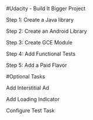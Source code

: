 #Udacity - Build It Bigger Project

Step 1: Create a Java library

Step 2: Create an Android Library

Step 3: Create GCE Module

Step 4: Add Functional Tests

Step 5: Add a Paid Flavor

#Optional Tasks

Add Interstitial Ad

Add Loading Indicator

Configure Test Task